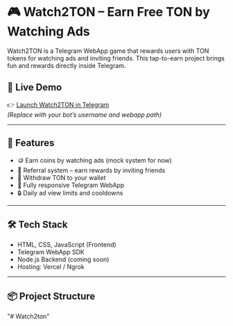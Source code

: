 # 🎮 Watch2TON – Earn Free TON by Watching Ads

Watch2TON is a Telegram WebApp game that rewards users with TON tokens for watching ads and inviting friends. This tap-to-earn project brings fun and rewards directly inside Telegram.

## 🔗 Live Demo
👉 [Launch Watch2TON in Telegram](https://t.me/Watch2ton_bot/Watch2TON)  
*(Replace with your bot’s username and webapp path)*

---

## 🧩 Features

- 🪙 Earn coins by watching ads (mock system for now)
- 👯 Referral system – earn rewards by inviting friends
- 💸 Withdraw TON to your wallet
- 📱 Fully responsive Telegram WebApp
- 🔒 Daily ad view limits and cooldowns

---

## 🛠 Tech Stack

- HTML, CSS, JavaScript (Frontend)
- Telegram WebApp SDK
- Node.js Backend (coming soon)
- Hosting: Vercel / Ngrok

---

## 📦 Project Structure

"# Watch2ton" 
